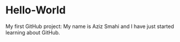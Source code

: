 # Hello-World
My first GitHub project:
My name is Aziz Smahi and I have just started learning about GitHub.
